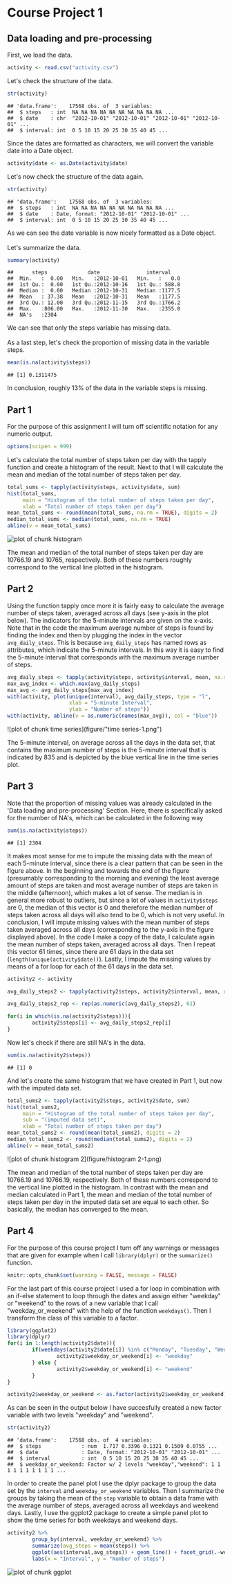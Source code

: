 # Course Project 1

## Data loading and pre-processing

First, we load the data.


``` r
activity <- read.csv("activity.csv")
```

Let's check the structure of the data.


``` r
str(activity)
```

```
## 'data.frame':	17568 obs. of  3 variables:
##  $ steps   : int  NA NA NA NA NA NA NA NA NA NA ...
##  $ date    : chr  "2012-10-01" "2012-10-01" "2012-10-01" "2012-10-01" ...
##  $ interval: int  0 5 10 15 20 25 30 35 40 45 ...
```

Since the dates are formatted as characters,
we will convert the variable date into a Date object.


``` r
activity$date <- as.Date(activity$date)
```

Let's now check the structure of the data again.


``` r
str(activity)
```

```
## 'data.frame':	17568 obs. of  3 variables:
##  $ steps   : int  NA NA NA NA NA NA NA NA NA NA ...
##  $ date    : Date, format: "2012-10-01" "2012-10-01" ...
##  $ interval: int  0 5 10 15 20 25 30 35 40 45 ...
```

As we can see the date variable is now nicely formatted as a Date object.  
<br>
Let's summarize the data.


``` r
summary(activity)
```

```
##      steps             date               interval     
##  Min.   :  0.00   Min.   :2012-10-01   Min.   :   0.0  
##  1st Qu.:  0.00   1st Qu.:2012-10-16   1st Qu.: 588.8  
##  Median :  0.00   Median :2012-10-31   Median :1177.5  
##  Mean   : 37.38   Mean   :2012-10-31   Mean   :1177.5  
##  3rd Qu.: 12.00   3rd Qu.:2012-11-15   3rd Qu.:1766.2  
##  Max.   :806.00   Max.   :2012-11-30   Max.   :2355.0  
##  NA's   :2304
```

We can see that only the steps variable has missing data.  
<br>
As a last step, let's check the proportion of missing data in the variable steps.


``` r
mean(is.na(activity$steps))
```

```
## [1] 0.1311475
```

In conclusion, roughly 13% of the data in the variable steps is missing. 

## Part 1

For the purpose of this assignment I will turn off scientific notation for any numeric output.

``` r
options(scipen = 999)
```

Let's calculate the total number of steps taken per day with the tapply function and create a histogram of the result. Next to that I will calculate the mean and median of the total number of steps taken per day.

``` r
total_sums <- tapply(activity$steps, activity$date, sum)
hist(total_sums,
     main = "Histogram of the total number of steps taken per day",
     xlab = "Total number of steps taken per day")
mean_total_sums <- round(mean(total_sums, na.rm = TRUE), digits = 2)
median_total_sums <- median(total_sums, na.rm = TRUE)
abline(v = mean_total_sums)
```

![plot of chunk histogram](figure/histogram-1.png)

The mean and median of the total number of steps taken per day are 10766.19 and 10765, respectively. Both of these numbers roughly correspond to the vertical line plotted in the histogram.

## Part 2

Using the function tapply once more it is fairly easy to calculate the average number of steps taken, averaged across all days (see y-axis in the plot below). The indicators for the 5-minute intervals are given on the x-axis. Note that in the code the maximum average number of steps is found by finding the index and then by plugging the index in the vector `avg_daily_steps`. This is because `avg_daily_steps` has named rows as attributes, which indicate the 5-minute intervals. In this way it is easy to find the 5-minute interval that corresponds with the maximum average number of steps.


``` r
avg_daily_steps <- tapply(activity$steps, activity$interval, mean, na.rm = TRUE)
max_avg_index <- which.max(avg_daily_steps)
max_avg <- avg_daily_steps[max_avg_index]
with(activity, plot(unique(interval), avg_daily_steps, type = "l",
                    xlab = "5-minute Interval",
                    ylab = "Number of steps"))
with(activity, abline(v = as.numeric(names(max_avg)), col = "blue"))
```

![plot of chunk time series](figure/"time series-1.png")

The 5-minute interval, on average across all the days in the data set, that contains the maximum number of steps is the 5-minute interval that is indicated by 835 and is depicted by the blue vertical line in the time series plot.

## Part 3

Note that the proportion of missing values was already calculated in the 'Data loading and pre-processing' Section. Here, there is specifically asked for the number of NA's, which can be calculated in the following way


``` r
sum(is.na(activity$steps))
```

```
## [1] 2304
```

It makes most sense for me to impute the missing data with the mean of each 5-minute interval, since there is a clear pattern that can be seen in the figure above. In the beginning and towards the end of the figure (presumably corresponding to the morning and evening) the least average amount of steps are taken and most average number of steps are taken in the middle (afternoon), which makes a lot of sense. The median is in general more robust to outliers, but since a lot of values in `activity$steps` are 0, the median of this vector is 0 and therefore the median number of steps taken across all days will also tend to be 0, which is not very useful. In conclusion, I will impute missing values with the mean number of steps taken averaged across all days (corresponding to the y-axis in the figure displayed above). In the code I make a copy of the data, I calculate again the mean number of steps taken, averaged across all days. Then I repeat this vector 61 times, since there are 61 days in the data set (`length(unique(activity$date))`). Lastly, I impute the missing values by means of a for loop for each of the 61 days in the data set.


``` r
activity2 <- activity

avg_daily_steps2 <- tapply(activity2$steps, activity2$interval, mean, na.rm = TRUE)

avg_daily_steps2_rep <- rep(as.numeric(avg_daily_steps2), 61)

for(i in which(is.na(activity2$steps))){
        activity2$steps[i] <- avg_daily_steps2_rep[i]
}
```

Now let's check if there are still NA's in the data.


``` r
sum(is.na(activity2$steps))
```

```
## [1] 0
```
And let's create the same histogram that we have created in Part 1, but now with the imputed data set.


``` r
total_sums2 <- tapply(activity2$steps, activity2$date, sum)
hist(total_sums2,
     main = "Histogram of the total number of steps taken per day",
     sub = "(imputed data set)",
     xlab = "Total number of steps taken per day")
mean_total_sums2 <- round(mean(total_sums2), digits = 2)
median_total_sums2 <- round(median(total_sums2), digits = 2)
abline(v = mean_total_sums2)
```

![plot of chunk histogram 2](figure/histogram 2-1.png)
  
The mean and median of the total number of steps taken per day are 10766.19 and 10766.19, respectively. Both of these numbers correspond to the vertical line plotted in the histogram. In contrast with the mean and median calculated in Part 1, the mean and median of the total number of steps taken per day in the imputed data set are equal to each other. So basically, the median has converged to the mean.

## Part 4
For the purpose of this course project I turn off any warnings or messages that
are given for example when I call `library(dplyr)` or the `summarize()` function.

``` r
knitr::opts_chunk$set(warning = FALSE, message = FALSE) 
```

For the last part of this course project I used a for loop in combination with an if-else statement to loop through the dates and assign either "weekday" or "weekend" to the rows of a new variable that I call "weekday_or_weekend" with the help of the function `weekdays()`. Then I transform the class of this variable to a factor.


``` r
library(ggplot2)
library(dplyr)
for(i in 1:length(activity2$date)){
        if(weekdays(activity2$date[i]) %in% c("Monday", "Tuesday", "Wednesday", "Thursday", "Friday")){
                activity2$weekday_or_weekend[i] <- "weekday"
        } else {
                activity2$weekday_or_weekend[i] <- "weekend"
        }
}

activity2$weekday_or_weekend <- as.factor(activity2$weekday_or_weekend)
```
As can be seen in the output below I have succesfully created a new factor variable with two levels "weekday" and "weekend".


``` r
str(activity2)
```

```
## 'data.frame':	17568 obs. of  4 variables:
##  $ steps             : num  1.717 0.3396 0.1321 0.1509 0.0755 ...
##  $ date              : Date, format: "2012-10-01" "2012-10-01" ...
##  $ interval          : int  0 5 10 15 20 25 30 35 40 45 ...
##  $ weekday_or_weekend: Factor w/ 2 levels "weekday","weekend": 1 1 1 1 1 1 1 1 1 1 ...
```
In order to create the panel plot I use the dplyr package to group the data set by the `interval` and `weekday_or_weekend` variables. Then I summarize the groups by taking the mean of the `step` variable to obtain a data frame with the average number of steps, averaged across all weekdays and weekend days. Lastly, I use the ggplot2 package to create a simple panel plot to show the time series for both weekdays and weekend days.


``` r
activity2 %>% 
        group_by(interval, weekday_or_weekend) %>% 
        summarize(avg_steps = mean(steps)) %>%
        ggplot(aes(interval,avg_steps)) + geom_line() + facet_grid(.~weekday_or_weekend) +
        labs(x = "Interval", y = "Number of steps")
```

![plot of chunk ggplot](figure/ggplot-1.png)
